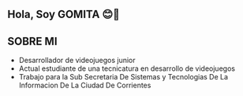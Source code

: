 ## Hola, Soy GOMITA 😊👋


## SOBRE MI 
- Desarrollador de videojuegos junior
- Actual estudiante de una tecnicatura en desarrollo de videojuegos
- Trabajo para la Sub Secretaria De Sistemas y Tecnologias De La Informacion De La Ciudad De Corrientes
<br>

<!--
**GOMITAEXE2/GOMITAEXE2** is a ✨ _special_ ✨ repository because its `README.md` (this file) appears on your GitHub profile.

Here are some ideas to get you started:

- 🔭 I’m currently working on ...
- 🌱 I’m currently learning ...
- 👯 I’m looking to collaborate on ...
- 🤔 I’m looking for help with ...
- 💬 Ask me about ...
- 📫 How to reach me: ...
- 😄 Pronouns: ...
- ⚡ Fun fact: ...
-->

